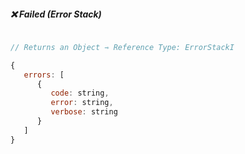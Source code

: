 ##### ❌ Failed (Error Stack)

```js

// Returns an Object ⇾ Reference Type: ErrorStackI

{
   errors: [
      {
         code: string,
         error: string,
         verbose: string
      }
   ]
}

```
